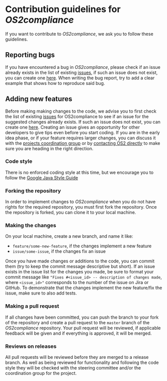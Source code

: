 # Contribution guidelines for *OS2compliance*

If you want to contribute to *OS2compliance*, we ask you to follow these guidelines.

## Reporting bugs
If you have encountered a bug in *OS2compliance*, please check if an issue already exists in the list of existing [issues](https://os2web.atlassian.net/), if such an issue does not exist, you can create one [here](https://os2web.atlassian.net/). When writing the bug report, try to add a clear example that shows how to reproduce said bug.

## Adding new features
Before making making changes to the code, we advise you to first check the list of existing [issues](https://os2web.atlassian.net/) for OS2compliance to see if an issue for the suggested changes already exists. If such an issue does not exist, you can create one [here](https://os2web.atlassian.net/). Creating an issue gives an opportunity for other developers to give tips even before you start coding. If you are in the early idea phase, or if your feature requires larger changes, you can discuss it with the [projects coordination group](https://os2.eu) or by [contacting OS2 directly](https://os2.eu/kontakt) to make sure you are heading in the right direction.

### Code style
There is no enforced coding style at this time, but we encourage you to follow the [Google Java Style Guide](https://google.github.io/styleguide/javaguide.html)  
  
### Forking the repository
In order to implement changes to *OS2compliance* when you do not have rights for the required repository, you must first fork the repository. Once the repository is forked, you can clone it to your local machine.

### Making the changes
On your local machine, create a new branch, and name it like:
- `feature/some-new-feature`, if the changes implement a new feature
- `issue/some-issue`, if the changes fix an issue

Once you have made changes or additions to the code, you can commit them (try to keep the commit message descriptive but short). If an issue exists in the issue list for the changes you made, be sure to format your commit message like `"Fixes #<issue_id> -- description of changes made`, where `<issue_id>"` corresponds to the number of the issue on Jira or GitHub. To demonstrate that the changes implement the new feature/fix the issue, make sure to also add tests.

### Making a pull request
If all changes have been committed, you can push the branch to your fork of the repository and create a pull request to the `master` branch of the *OS2compliance* repository. Your pull request will be reviewed, if applicable feedback will be given and if everything is approved, it will be merged.

### Reviews on releases

All pull requests will be reviewed before they are merged to a release branch. As well as being reviewed for functionality and following the code style they will be checked with the steering committee and/or the coordination group for the project.